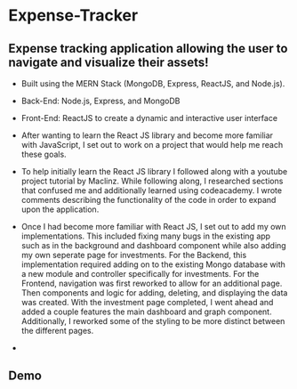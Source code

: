 # Expense-Tracker

## Expense tracking application allowing the user to navigate and visualize their assets!

* Built using the MERN Stack (MongoDB, Express, ReactJS, and Node.js).
* Back-End: Node.js, Express, and MongoDB
* Front-End: ReactJS to create a dynamic and interactive user interface

* After wanting to learn the React JS library and become more familiar with JavaScript, I set out to work on a project that would help me reach these goals.
* To help initially learn the React JS library I followed along with a youtube project tutorial by Maclinz. While following along, I researched sections that confused me and additionally learned using codeacademy. I wrote comments describing the functionality of the code in order to expand upon the application.
* Once I had become more familiar with React JS, I set out to add my own implementations. This included fixing many bugs in the existing app such as in the background and dashboard component while also adding my own seperate page for investments. For the Backend, this implementation required adding on to the existing Mongo database with a new module and controller specifically for investments. For the Frontend, navigation was first reworked to allow for an additional page. Then components and logic for adding, deleting, and displaying the data was created. With the investment page completed, I went ahead and added a couple features the main dashboard and graph component. Additionally, I reworked some of the styling to be more distinct between the different pages.
* 

## Demo
